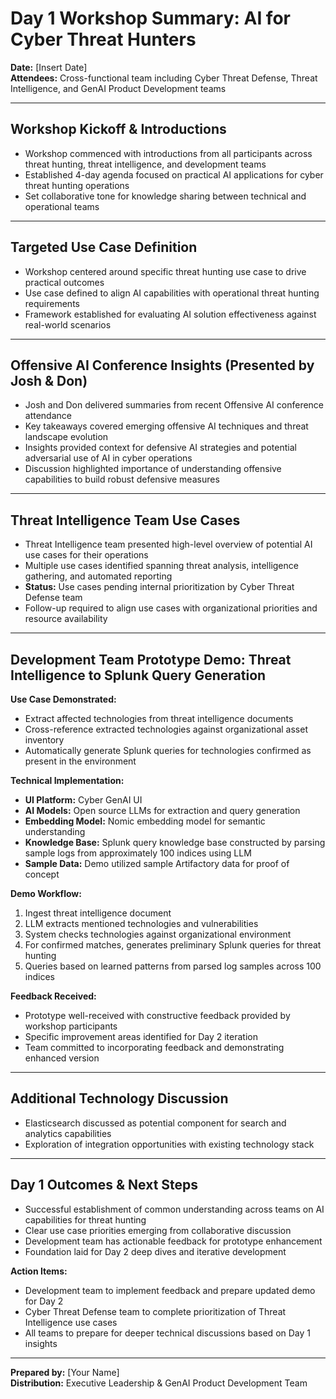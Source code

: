 # Day 1 Workshop Summary: AI for Cyber Threat Hunters
**Date:** [Insert Date]  
**Attendees:** Cross-functional team including Cyber Threat Defense, Threat Intelligence, and GenAI Product Development teams

---

## Workshop Kickoff & Introductions

- Workshop commenced with introductions from all participants across threat hunting, threat intelligence, and development teams
- Established 4-day agenda focused on practical AI applications for cyber threat hunting operations
- Set collaborative tone for knowledge sharing between technical and operational teams

---

## Targeted Use Case Definition

- Workshop centered around specific threat hunting use case to drive practical outcomes
- Use case defined to align AI capabilities with operational threat hunting requirements
- Framework established for evaluating AI solution effectiveness against real-world scenarios

---

## Offensive AI Conference Insights (Presented by Josh & Don)

- Josh and Don delivered summaries from recent Offensive AI conference attendance
- Key takeaways covered emerging offensive AI techniques and threat landscape evolution
- Insights provided context for defensive AI strategies and potential adversarial use of AI in cyber operations
- Discussion highlighted importance of understanding offensive capabilities to build robust defensive measures

---

## Threat Intelligence Team Use Cases

- Threat Intelligence team presented high-level overview of potential AI use cases for their operations
- Multiple use cases identified spanning threat analysis, intelligence gathering, and automated reporting
- **Status:** Use cases pending internal prioritization by Cyber Threat Defense team
- Follow-up required to align use cases with organizational priorities and resource availability

---

## Development Team Prototype Demo: Threat Intelligence to Splunk Query Generation

**Use Case Demonstrated:**
- Extract affected technologies from threat intelligence documents
- Cross-reference extracted technologies against organizational asset inventory
- Automatically generate Splunk queries for technologies confirmed as present in the environment

**Technical Implementation:**
- **UI Platform:** Cyber GenAI UI
- **AI Models:** Open source LLMs for extraction and query generation
- **Embedding Model:** Nomic embedding model for semantic understanding
- **Knowledge Base:** Splunk query knowledge base constructed by parsing sample logs from approximately 100 indices using LLM
- **Sample Data:** Demo utilized sample Artifactory data for proof of concept

**Demo Workflow:**
1. Ingest threat intelligence document
2. LLM extracts mentioned technologies and vulnerabilities
3. System checks technologies against organizational environment
4. For confirmed matches, generates preliminary Splunk queries for threat hunting
5. Queries based on learned patterns from parsed log samples across 100 indices

**Feedback Received:**
- Prototype well-received with constructive feedback provided by workshop participants
- Specific improvement areas identified for Day 2 iteration
- Team committed to incorporating feedback and demonstrating enhanced version

---

## Additional Technology Discussion

- Elasticsearch discussed as potential component for search and analytics capabilities
- Exploration of integration opportunities with existing technology stack

---

## Day 1 Outcomes & Next Steps

- Successful establishment of common understanding across teams on AI capabilities for threat hunting
- Clear use case priorities emerging from collaborative discussion
- Development team has actionable feedback for prototype enhancement
- Foundation laid for Day 2 deep dives and iterative development

**Action Items:**
- Development team to implement feedback and prepare updated demo for Day 2
- Cyber Threat Defense team to complete prioritization of Threat Intelligence use cases
- All teams to prepare for deeper technical discussions based on Day 1 insights

---

**Prepared by:** [Your Name]  
**Distribution:** Executive Leadership & GenAI Product Development Team
